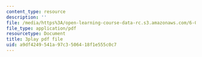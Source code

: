 ```yaml
---
content_type: resource
description: ''
file: /media/https%3A/open-learning-course-data-rc.s3.amazonaws.com/6-0001-introduction-to-computer-science-and-programming-in-python-fall-2016/a9df4249541a97c3506418f1e555c0c7_RvRKT-jXvko.pdf
file_type: application/pdf
resourcetype: Document
title: 3play pdf file
uid: a9df4249-541a-97c3-5064-18f1e555c0c7
---
```

